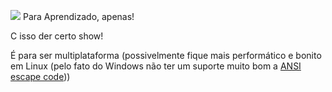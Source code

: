 ![](readMeFiles/simpleSample.gif)
Para Aprendizado, apenas!

C isso der certo show!

É para ser multiplataforma (possivelmente fique mais performático e bonito em Linux (pelo fato do Windows não ter um suporte muito bom a [ANSI escape code](https://en.wikipedia.org/wiki/ANSI_escape_code#24-bit)))
